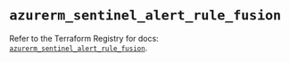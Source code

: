 # `azurerm_sentinel_alert_rule_fusion`

Refer to the Terraform Registry for docs: [`azurerm_sentinel_alert_rule_fusion`](https://registry.terraform.io/providers/hashicorp/azurerm/3.86.0/docs/resources/sentinel_alert_rule_fusion).
